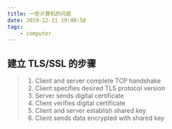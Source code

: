 ```yaml
---
title: 一些计算机的问题
date: 2019-12-31 19:40:50
tags:
    - computer
---
```


## 建立 TLS/SSL 的步骤

> 1. Client and server complete TCP handshake
> 2. Client specifies desired TLS protocol version
> 3. Server sends digital certificate
> 4. Client verifies digital certificate
> 5. Client and server establish shared key
> 6. Client sends data encrypted with shared key
